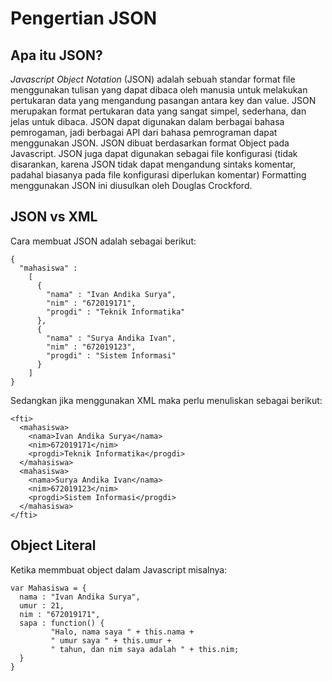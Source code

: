 # Pengertian JSON

## Apa itu JSON?
_Javascript Object Notation_ (JSON) adalah sebuah standar format file menggunakan tulisan yang dapat dibaca oleh manusia untuk melakukan pertukaran data yang mengandung pasangan antara key dan value. JSON merupakan format pertukaran data yang sangat simpel, sederhana, dan jelas untuk dibaca. JSON dapat digunakan dalam berbagai bahasa pemrogaman, jadi berbagai API dari bahasa pemrograman dapat menggunakan JSON.
JSON dibuat berdasarkan format Object pada Javascript. JSON juga dapat digunakan sebagai file konfigurasi (tidak disarankan, karena JSON tidak dapat mengandung sintaks komentar, padahal biasanya pada file konfigurasi diperlukan komentar)
Formatting menggunakan JSON ini diusulkan oleh Douglas Crockford.

## JSON vs XML
Cara membuat JSON adalah sebagai berikut:
```
{
  "mahasiswa" :
    [
      {
        "nama" : "Ivan Andika Surya",
        "nim" : "672019171",
        "progdi" : "Teknik Informatika"
      },
      {
        "nama" : "Surya Andika Ivan",
        "nim" : "672019123",
        "progdi" : "Sistem Informasi"
      }
    ]
}
```

Sedangkan jika menggunakan XML maka perlu menuliskan sebagai berikut:
```
<fti>
  <mahasiswa>
    <nama>Ivan Andika Surya</nama>
    <nim>672019171</nim>
    <progdi>Teknik Informatika</progdi>
  </mahasiswa>
  <mahasiswa>
    <nama>Surya Andika Ivan</nama>
    <nim>672019123</nim>
    <progdi>Sistem Informasi</progdi>
  </mahasiswa>
</fti>
```

## Object Literal
Ketika memmbuat object dalam Javascript misalnya:
```
var Mahasiswa = {
  nama : "Ivan Andika Surya",
  umur : 21,
  nim : "672019171",
  sapa : function() {
         "Halo, nama saya " + this.nama +
         " umur saya " + this.umur +
         " tahun, dan nim saya adalah " + this.nim;
  }
}
```
